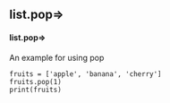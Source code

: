## list.pop=>
#### list.pop=>
An example for using pop
```
fruits = ['apple', 'banana', 'cherry']
fruits.pop(1)
print(fruits)
```